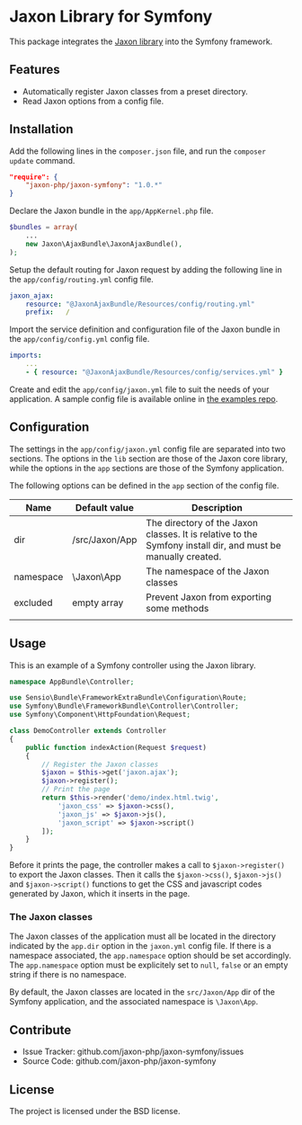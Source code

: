 Jaxon Library for Symfony
=========================

This package integrates the [Jaxon library](https://github.com/jaxon-php/jaxon-core) into the Symfony framework.

Features
--------

- Automatically register Jaxon classes from a preset directory.
- Read Jaxon options from a config file.

Installation
------------

Add the following lines in the `composer.json` file, and run the `composer update` command.
```json
"require": {
    "jaxon-php/jaxon-symfony": "1.0.*"
}
```

Declare the Jaxon bundle in the `app/AppKernel.php` file.
```php
$bundles = array(
    ...
    new Jaxon\AjaxBundle\JaxonAjaxBundle(),
);
```

Setup the default routing for Jaxon request by adding the following line in the `app/config/routing.yml` config file.
```yaml
jaxon_ajax:
    resource: "@JaxonAjaxBundle/Resources/config/routing.yml"
    prefix:   /
```

Import the service definition and configuration file of the Jaxon bundle in the `app/config/config.yml` config file.
```yaml
imports:
    ...
    - { resource: "@JaxonAjaxBundle/Resources/config/services.yml" }
```

Create and edit the `app/config/jaxon.yml` file to suit the needs of your application.
A sample config file is available online in [the examples repo](https://github.com/jaxon-php/jaxon-examples/blob/master/frameworks/symfony/app/config/jaxon.yml).

Configuration
------------

The settings in the `app/config/jaxon.yml` config file are separated into two sections.
The options in the `lib` section are those of the Jaxon core library, while the options in the `app` sections are those of the Symfony application.

The following options can be defined in the `app` section of the config file.

| Name | Default value | Description |
|------|---------------|-------------|
| dir | /src/Jaxon/App | The directory of the Jaxon classes. It is relative to the Symfony install dir, and must be manually created. |
| namespace | \Jaxon\App | The namespace of the Jaxon classes |
| excluded | empty array | Prevent Jaxon from exporting some methods |
| | | |

Usage
-----

This is an example of a Symfony controller using the Jaxon library.
```php
namespace AppBundle\Controller;

use Sensio\Bundle\FrameworkExtraBundle\Configuration\Route;
use Symfony\Bundle\FrameworkBundle\Controller\Controller;
use Symfony\Component\HttpFoundation\Request;

class DemoController extends Controller
{
    public function indexAction(Request $request)
    {
        // Register the Jaxon classes
        $jaxon = $this->get('jaxon.ajax');
        $jaxon->register();
        // Print the page
        return $this->render('demo/index.html.twig',
            'jaxon_css' => $jaxon->css(),
            'jaxon_js' => $jaxon->js(),
            'jaxon_script' => $jaxon->script()
        ]);
    }
}
```

Before it prints the page, the controller makes a call to `$jaxon->register()` to export the Jaxon classes.
Then it calls the `$jaxon->css()`, `$jaxon->js()` and `$jaxon->script()` functions to get the CSS and javascript codes generated by Jaxon, which it inserts in the page.

### The Jaxon classes

The Jaxon classes of the application must all be located in the directory indicated by the `app.dir` option in the `jaxon.yml` config file.
If there is a namespace associated, the `app.namespace` option should be set accordingly.
The `app.namespace` option must be explicitely set to `null`, `false` or an empty string if there is no namespace.

By default, the Jaxon classes are located in the `src/Jaxon/App` dir of the Symfony application, and the associated namespace is `\Jaxon\App`.

Contribute
----------

- Issue Tracker: github.com/jaxon-php/jaxon-symfony/issues
- Source Code: github.com/jaxon-php/jaxon-symfony

License
-------

The project is licensed under the BSD license.
